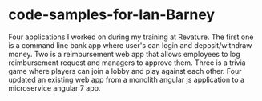 # code-samples-for-Ian-Barney
Four applications I worked on during my training at Revature. 
The first one is a command line bank app where user's can login and deposit/withdraw money.
Two is a reimbursement web app that allows employees to log reimbursement request and managers to approve them.
Three is a trivia game where players can join a lobby and play against each other.
Four updated an existing web app from a monolith angular js application to a microservice angular 7 app.